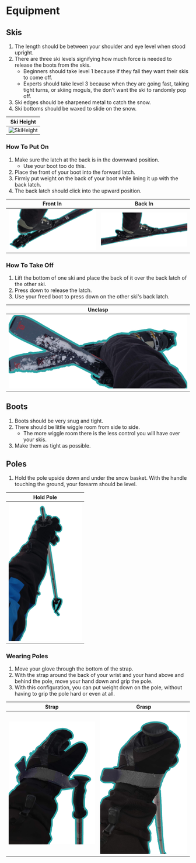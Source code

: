 # Equipment
## Skis
1. The length should be between your shoulder and eye level when stood upright.
2. There are three ski levels signifying how much force is needed to release the boots from the skis.
    * Beginners should take level 1 because if they fall they want their skis to come off.
    * Experts should take level 3 because when they are going fast, taking tight turns, or skiing moguls, the don't want the ski to randomly pop off.
3. Ski edges should be sharpened metal to catch the snow.
4. Ski bottoms should be waxed to slide on the snow.

| Ski Height |
| --- |
| <img src="./Images/SkiHeight.png" alt="SkiHeight" width="200"/> |

### How To Put On
1. Make sure the latch at the back is in the downward position.
    * Use your boot too do this.
2. Place the front of your boot into the forward latch.
3. Firmly put weight on the back of your boot while lining it up with the back latch.
4. The back latch should click into the upward position.

| Front In | Back In |
| --- | --- |
| <img src="./Images/FrontIn.png" alt="Front In" width="600"/> | <img src="./Images/BackIn.png" alt="Back In" width="600"/> |

### How To Take Off
1. Lift the bottom of one ski and place the back of it over the back latch of the other ski.
2. Press down to release the latch.
3. Use your freed boot to press down on the other ski's back latch.

| Unclasp |
| --- |
| <img src="./Images/Unclasp.png" alt="Unclasp" width="600"/> |

## Boots
1. Boots should be very snug and tight.
2. There should be little wiggle room from side to side.
    * The more wiggle room there is the less control you will have over your skis.
3. Make them as tight as possible.

## Poles
1. Hold the pole upside down and under the snow basket. With the handle touching the ground, your forearm should be level.

| Hold Pole |
| --- |
| <img src="./Images/HoldPole.png" alt="HoldPole" width="200"/> |

### Wearing Poles
1. Move your glove through the bottom of the strap.
2. With the strap around the back of your wrist and your hand above and behind the pole, move your hand down and grip the pole.
3. With this configuration, you can put weight down on the pole, without having to grip the pole hard or even at all.

| Strap | Grasp |
| --- | --- |
| <img src="./Images/Strap.png" alt="Strap" width="600"/> | <img src="./Images/Grasp.png" alt="Grasp" width="600"/> |